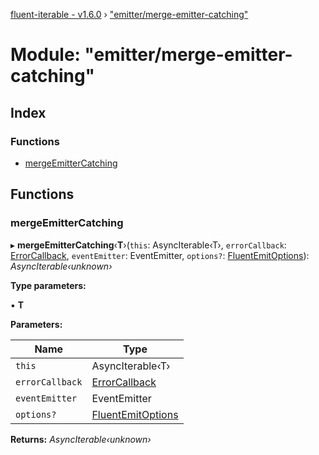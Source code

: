 [fluent-iterable - v1.6.0](../README.md) › ["emitter/merge-emitter-catching"](_emitter_merge_emitter_catching_.md)

# Module: "emitter/merge-emitter-catching"

## Index

### Functions

* [mergeEmitterCatching](_emitter_merge_emitter_catching_.md#mergeemittercatching)

## Functions

###  mergeEmitterCatching

▸ **mergeEmitterCatching**‹**T**›(`this`: AsyncIterable‹T›, `errorCallback`: [ErrorCallback](../interfaces/_types_base_.errorcallback.md), `eventEmitter`: EventEmitter, `options?`: [FluentEmitOptions](../interfaces/_types_base_.fluentemitoptions.md)): *AsyncIterable‹unknown›*

**Type parameters:**

▪ **T**

**Parameters:**

Name | Type |
------ | ------ |
`this` | AsyncIterable‹T› |
`errorCallback` | [ErrorCallback](../interfaces/_types_base_.errorcallback.md) |
`eventEmitter` | EventEmitter |
`options?` | [FluentEmitOptions](../interfaces/_types_base_.fluentemitoptions.md) |

**Returns:** *AsyncIterable‹unknown›*
